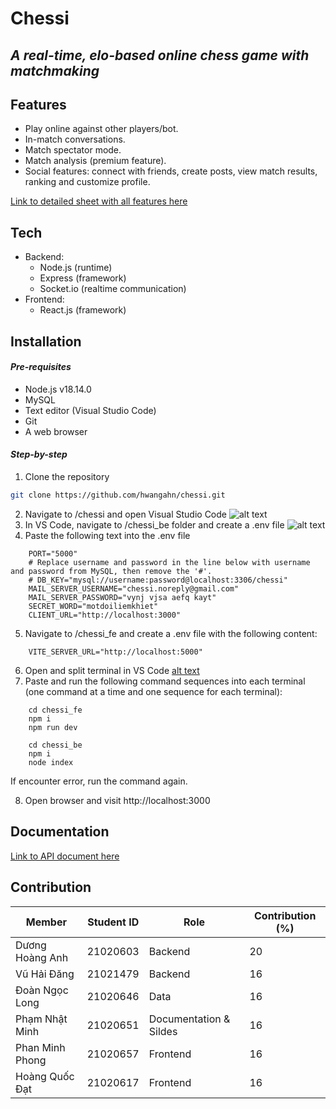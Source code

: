 # Chessi
## _A real-time, elo-based online chess game with matchmaking_

## Features 
- Play online against other players/bot.
- In-match conversations.
- Match spectator mode.
- Match analysis (premium feature).
- Social features: connect with friends, create posts, view match results, ranking and customize profile.

<a href="https://docs.google.com/spreadsheets/d/1z9Phjlf06sw7jjuOinoH5bs-Hfou5OYCP_5bG5yTaMs/edit?usp=sharing" target="_blank">Link to detailed sheet with all features here</a>


## Tech
- Backend:
    - Node.js (runtime)
    - Express (framework)
    - Socket.io (realtime communication)
- Frontend:
    - React.js (framework)
    

## Installation
#### _Pre-requisites_
- Node.js v18.14.0
- MySQL
- Text editor (Visual Studio Code)
- Git
- A web browser

#### _Step-by-step_
1. Clone the repository
```sh
git clone https://github.com/hwangahn/chessi.git
```
2. Navigate to /chessi and open Visual Studio Code
![alt text](https://scontent.xx.fbcdn.net/v/t1.15752-9/412399515_1052932516017578_8231178931557218208_n.png?_nc_cat=104&ccb=1-7&_nc_sid=510075&_nc_ohc=26u3zIVI4sgAX89MtI2&_nc_ad=z-m&_nc_cid=0&_nc_ht=scontent.xx&cb_e2o_trans=q&oh=03_AdT9GMga2ZywZwzmSZQ-xGGEXbG4tQQiIe8HQgajXKzojw&oe=65BD0379)
3. In VS Code, navigate to /chessi_be folder and create a .env file
![alt text](https://scontent.xx.fbcdn.net/v/t1.15752-9/413473933_773155544637143_300910354335167766_n.png?_nc_cat=107&ccb=1-7&_nc_sid=510075&_nc_ohc=wz7hLFAcbvMAX_zJFZc&_nc_ad=z-m&_nc_cid=0&_nc_ht=scontent.xx&cb_e2o_trans=q&oh=03_AdQKiKH731eNC92TRlj209ng5vZmhneUCHvoQRyEOTDP7g&oe=65BCEDE0)
4. Paste the following text into the .env file
```
    PORT="5000"
    # Replace username and password in the line below with username and password from MySQL, then remove the '#'.
    # DB_KEY="mysql://username:password@localhost:3306/chessi"
    MAIL_SERVER_USERNAME="chessi.noreply@gmail.com"
    MAIL_SERVER_PASSWORD="vynj vjsa aefq kayt"
    SECRET_WORD="motdoiliemkhiet"
    CLIENT_URL="http://localhost:3000"
```
5. Navigate to /chessi_fe and create a .env file with the following content:
```
    VITE_SERVER_URL="http://localhost:5000"
```
6. Open and split terminal in VS Code
[alt text](https://scontent.xx.fbcdn.net/v/t1.15752-9/412610673_328843749968230_8372834434662345577_n.png?_nc_cat=101&ccb=1-7&_nc_sid=510075&_nc_ohc=23fJutsRyF0AX8We38Q&_nc_ad=z-m&_nc_cid=0&_nc_ht=scontent.xx&cb_e2o_trans=q&oh=03_AdS5KawyEfiB5R7frb3c3bZAoOr8GT0UYcIzy4sq_Kowuw&oe=65BD032C)
7. Paste and run the following command sequences into each terminal (one command at a time and one sequence for each terminal):
```
    cd chessi_fe
    npm i
    npm run dev
```
```
    cd chessi_be
    npm i
    node index
```
If encounter error, run the command again.

8. Open browser and visit http://localhost:3000

## Documentation
<a href="https://documenter.getpostman.com/view/32107897/2s9YsFEZu5" target="_blank">Link to API document here</a>

## Contribution
| Member | Student ID | Role | Contribution (%) |
| ------ | ---------- | ---- | ---------------- |
| Dương Hoàng Anh | 21020603 | Backend | 20 |
| Vũ Hải Đăng | 21021479 | Backend | 16 |
| Đoàn Ngọc Long | 21020646 | Data | 16 |
| Phạm Nhật Minh | 21020651 | Documentation & Sildes | 16 |
| Phan Minh Phong | 21020657 | Frontend | 16 |
| Hoàng Quốc Đạt | 21020617 | Frontend | 16 |



